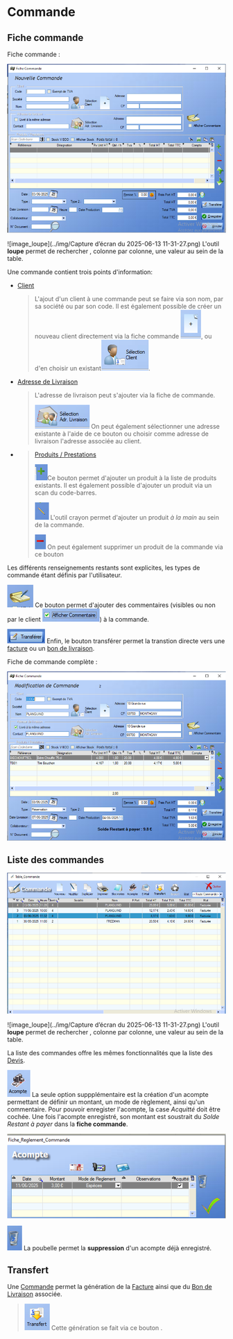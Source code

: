 # Commande



## Fiche commande



Fiche commande :

![image-20250603105510828](../img/image-20250603105510828.png)



![image_loupe](../img/Capture d’écran du 2025-06-13 11-31-27.png)  L'outil **loupe** permet de rechercher , colonne par colonne, une valeur au sein de la table.



Une commande contient trois points d'information:

- [Client](../client/ficheClients.md)

  > L'ajout d'un client à une commande peut se faire via son nom, par sa société ou par son code. Il est également possible de créer un nouveau client directement via la fiche commande ![image-20250604144711878](../img/image-20250604144711878.png), ou d'en choisir un existant![image-20250604144652728](../img/image-20250604144652728.png).

- [Adresse de Livraison](../clients.md#adresse-de-livraison)

  > L'adresse de livraison peut s'ajouter via la fiche de commande. 
  >
  > ![image-20250604145826593](../img/image-20250604145826593.png) On peut également sélectionner une adresse existante à l'aide de ce bouton ou choisir comme adresse de livraison l'adresse associée au client.

- > [Produits / Prestations]()
  >
  >  ![image-20250604144949399](../img/image-20250604144949399.png)Ce bouton permet d'ajouter un produit à la liste de produits existants. Il est également possible d'ajouter un produit via un scan du code-barres.
  >
  >  ![image-20250603112458622](../img/image-20250603112458622.png)  L'outil crayon permet d'ajouter un produit _à la main_ au sein de la commande.
  >
  >  ![image-20250604145042284](../img/image-20250604145042284.png) On peut également supprimer un produit de la commande via ce bouton 

Les différents renseignements restants sont explicites, les types de commande étant définis par l'utilisateur.



![image-20250604150125607](../img/image-20250604150125607.png) Ce bouton permet d'ajouter des commentaires (visibles ou non par le client ![image-20250604145703079](../img/image-20250604145703079.png)) à la commande.



![image-20250603112922121](../img/image-20250603112922121.png)  Enfin, le bouton transférer permet la transtion directe vers une [facture](facture.md) ou un [bon de livraison](bdl.md).

Fiche de commande complète :

![image-20250603113655622](../img/image-20250603113655622.png)





## Liste des commandes

![image-20250613114348164](../img/image-20250613114348164.png)

![image_loupe](../img/Capture d’écran du 2025-06-13 11-31-27.png)  L'outil **loupe** permet de rechercher , colonne par colonne, une valeur au sein de la table.

La liste des commandes offre les mêmes fonctionnalités que la liste des [Devis](devis.md). 

![image-20250611102333377](../img/image-20250611102333377.png) La seule option suppplémentaire est la création d'un acompte  permettant de définir un montant, un mode de règlement, ainsi qu'un commentaire. Pour pouvoir enregister l'acompte, la case _Acquitté_ doit être cochée. Une fois l'acompte enregistré, son montant est soustrait du _Solde Restant à payer_ dans la **fiche commande**.

![image-20250611102805070](../img/image-20250611102805070.png)



![image-20250611102952230](../img/image-20250611102952230.png) La poubelle permet la **suppression** d'un acompte déjà enregistré.





## Transfert

Une [Commande](commande.md) permet la génération de la [Facture](facture.md) ainsi que du [Bon de Livraison](bdl.md) associée.

> ![image-20250611111831437](../img/image-20250611111831437.png)  Cette génération se fait via ce bouton .

